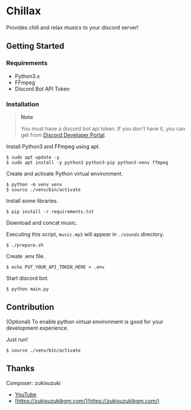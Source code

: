 # Chillax

Provides chill and relax musics to your discord server!

## Getting Started

### Requirements

- Python3.x
- FFmpeg
- Discord Bot API Token

### Installation

> **Note**
> 
> You must have a discord bot api token. 
> If you don't have it, you can get from [Discord Developer Portal](https://discord.com/developers/applications).
> 

Install Python3 and FFmpeg using apt.

```shell
$ sudo apt update -y
$ sudo apt install -y python3 python3-pip python3-venv ffmpeg
```

Create and activate Python virtual environment.

```shell
$ python -m venv venv
$ source ./venv/bin/activate
```

Install some libraries.

```shell
$ pip install -r requirements.txt
```

Download and concat music.

Executing this script, ``music.mp3`` will appear in ``./sounds`` directory.

```shell
$ ./prepare.sh
```

Create .env file.

```shell
$ echo PUT_YOUR_API_TOKEN_HERE > .env
```

Start discord bot.

```shell
$ python main.py 
```


## Contribution

(Optional) To enable python virtual environment is good for your development experience.

Just run!

```shell
$ source ./venv/bin/activate
```

## Thanks

Composer: zukisuzuki 

- [YouTube](https://www.youtube.com/@zukisuzukiBGM)
- [https://zukisuzukibgm.com/](https://zukisuzukibgm.com/)
